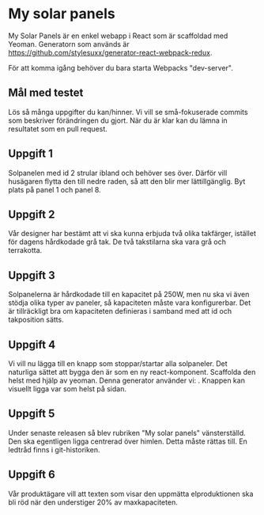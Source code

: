 # My solar panels

My Solar Panels är en enkel webapp i React som är scaffoldad med Yeoman. Generatorn som används är https://github.com/stylesuxx/generator-react-webpack-redux.

För att komma igång behöver du bara starta Webpacks "dev-server".

## Mål med testet
Lös så många uppgifter du kan/hinner. Vi vill se små-fokuserade commits som beskriver förändringen du gjort. När du är klar kan du lämna in resultatet som en pull request.

## Uppgift 1
Solpanelen med id 2 strular ibland och behöver ses över. Därför vill husägaren flytta den till nedre raden, så att den blir mer lättillgänglig. Byt plats på panel 1 och panel 8.

## Uppgift 2
Vår designer har bestämt att vi ska kunna erbjuda två olika takfärger, istället för dagens hårdkodade grå tak. De två takstilarna ska vara grå och terrakotta.

## Uppgift 3
Solpanelerna är hårdkodade till en kapacitet på 250W, men nu ska vi även stödja olika typer av paneler, så kapaciteten måste vara konfigurerbar. Det är tillräckligt bra om kapaciteten definieras i samband med att id och takposition sätts.

## Uppgift 4
Vi vill nu lägga till en knapp som stoppar/startar alla solpaneler. Det naturliga sättet att bygga den är som en ny react-komponent. Scaffolda den helst med hjälp av yeoman. Denna generator använder vi: . Knappen kan visuellt ligga var som helst på sidan.

## Uppgift 5
Under senaste releasen så blev rubriken "My solar panels" vänsterställd. Den ska egentligen ligga centrerad över himlen. Detta måste rättas till. En ledtråd finns i git-historiken.

## Uppgift 6
Vår produktägare vill att texten som visar den uppmätta elproduktionen ska bli röd när den understiger 20% av maxkapaciteten.